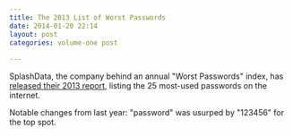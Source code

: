 ```yaml
---
title: The 2013 List of Worst Passwords
date: 2014-01-20 22:14
layout: post
categories: volume-one post
  
---
```



SplashData, the company behind an annual "Worst Passwords" index, has [released their 2013 report](http://splashdata.com/press/worstpasswords2013.htm), listing the 25 most-used passwords on the internet. 

Notable changes from last year: "password" was usurped by "123456" for the top spot.  
